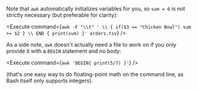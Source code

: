<script>
import Execute from "$components/Execute.svelte";
</script>

Note that `awk` automatically initializes variables for you, so `sum = 0` is not strictly necessary (but preferable for clarity):

<Execute command={`awk -F "\\t" ' \\ { if($3 == "Chicken Bowl") sum += $2 } \\ END { print(sum) }' orders.tsv`} />

As a side note, `awk` doesn't actually need a file to work on if you only provide it with a `BEGIN` statement and no body:

<Execute command={`awk 'BEGIN{ print(5/7) }'`} />

(that's one easy way to do floating-point math on the command line, as Bash itself only supports integers).
